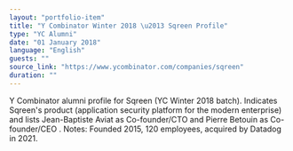 ```yaml
---
layout: "portfolio-item"
title: "Y Combinator Winter 2018 \u2013 Sqreen Profile"
type: "YC Alumni"
date: "01 January 2018"
language: "English"
guests: ""
source_link: "https://www.ycombinator.com/companies/sqreen"
duration: ""
---
```


Y Combinator alumni profile for Sqreen (YC Winter 2018 batch). Indicates Sqreen's product (application security platform for the modern enterprise) and lists Jean-Baptiste Aviat as Co-founder/CTO and Pierre Betouin as Co-founder/CEO  . Notes: Founded 2015, 120 employees, acquired by Datadog in 2021.
